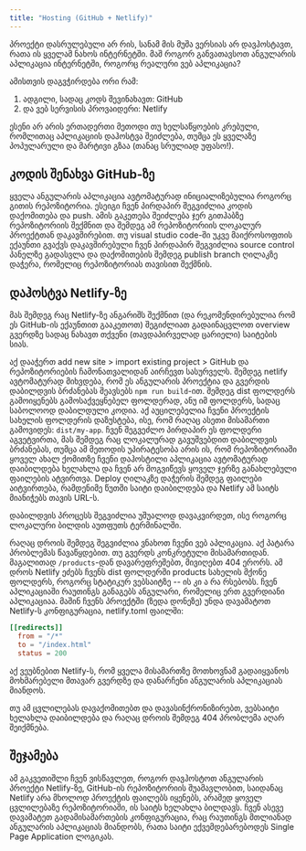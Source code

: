 ```yaml
---
title: "Hosting (GitHub + Netlify)"
---
```


პროექტი დასრულებული არ რის, სანამ მის მუშა ვერსიას არ დავჰოსტავთ,
რათა ის ყველამ ნახოს ინტერნეტში. მაშ როგორ განვათავსოთ ანგულარის
აპლიკაცია ინტერნეტში, როგორც რეალური ვებ აპლიკაცია?

ამისთვის დაგვჭირდება ორი რამ:

1. ადგილი, სადაც კოდს შევინახავთ: GitHub
2. და ვებ სერვისის პროვაიდერი: Netlify

ესენი არ არის ერთადერთი მეთოდი თუ ხელსაწყოების კრებული, რომლითაც
აპლიკაციის დაჰოსტვა შეიძლება, თუმცა ეს ყველაზე პოპულარული და მარტივი
გზაა (თანაც სრულიად უფასო!).

## კოდის შენახვა GitHub-ზე

ყველა ანგულარის აპლიკაცია ავტომატურად ინიციალიზებულია როგორც გითის რეპოზიტორია.
ესეიგი ჩვენ პირდაპირ შეგვიძლია კოდის დაქომითება და push. ამის გაკეთება შეიძლება
ჯერ გითჰაბზე რეპოზიტორიის შექმნით და შემდეგ ამ რეპოზიტორიის ლოკალურ პროექტთან
დაკავშირებით. თუ visual studio code-ში უკვე მაიქროსოფთის ექაუნთი გვაქვს დაკავშირებული
ჩვენ პირდაპირ შეგვიძლია source control პანელზე გადასვლა და დაქომითების შემდეგ
publish branch ღილაკზე დაჭერა, რომელიც რეპოზიტორიას თავისით შექმნის.

## დაჰოსტვა Netlify-ზე

მას შემდეგ რაც Netlify-ზე ანგარიშს შექმნით (და რეკომენდირებულია რომ ეს GitHub-ის
ექაუნთით გააკეთოთ) შეგიძლიათ გადაინაცვლოთ overview გვერდზე სადაც ნახავთ თქვენი
(თავდაპირველად ცარიელი) საიტების სიას.

აქ დააჭერთ add new site > import existing project > GitHub და რეპოზიტორიების
ჩამონათვალიდან აირჩევთ სასურველს. შემდეგ netlify ავტომატურად მიხვდება, რომ
ეს ანგულარის პროექტია და გვერდის დაბილდვის ბრძანებას შეავსებს `npm run build`-ით.
შემდეგ dist ფოლდერს გამოიყენებს გამოსაქვეყნებელ ფოლდერად, ანუ იმ ფოლდერს, სადაც
საბოლოოდ დაბილდული კოდია. აქ აუცილებელია ჩვენი პროექტის სახელის ფოლდერის დაზუსტება,
ისე, რომ რაღაც ასეთი მისამართი გამოვიდეს: `dist/my-app`. ჩვენ შეგვეძლო პირდაპირ ეს
ფოლდერი აგვეტვირთა, მას შემდეგ რაც ლოკალურად გავუშვებდით დაბილდვის ბრძანებას, თუმცა ამ მეთოდის
უპირატესობა არის ის, რომ რეპოზიტორიაში ყოველ ახალ ქომითზე ჩვენი დაჰოსტილი
აპლიკაცია ავტომატურად დაიბილდება ხელახლა და ჩვენ არ მოგვიწევს ყოველ ჯერზე
განახლებული ფაილების ატვირთვა. Deploy ღილაკზე დაჭერის შემდეგ ფაილები აიტვირთება,
რამდენიმე წუთში საიტი დაიბილდება და Netlify ამ საიტს მიანიჭებს თავის URL-ს.

დაბილდვის პროცესს შეგვიძლია უშუალოდ დავაკვირდეთ, ისე როგორც ლოკალური ბილდის
აუთფუთს ტერმინალში.

რაღაც დროის შემდეგ შეგვიძლია ვნახოთ ჩვენი ვებ აპლიკაცია. აქ პატარა პრობლემას წავაწყდებით.
თუ გვერდს კონკრეტული მისამართიდან. მაგალითად `/products`-დან დავარეფრეშებთ, მივიღებთ
404 ერორს. ამ დროს Netlify ეძებს ჩვენს dist ფოლდერში products სახელის მქონე ფოლდერს,
როგორც სტატიკურ ვებსაიტზე -- ის კი ა რა რსებობს. ჩვენ აპლიკაციაში რაუთინგს განაგებს ანგულარი,
რომელიც ერთ გვერდიანი აპლიკაციაა. მაშინ ჩვენს პროექტში (ზედა დონეზე) უნდა დავამატოთ Netlify-ს
კონფიგურაცია, netlify.toml ფაილში:

```toml
[[redirects]]
  from = "/*"
  to = "/index.html"
  status = 200
```

აქ ვეუბნებით Netlify-ს, რომ ყველა მისამართზე მოთხოვნამ გადაიყვანოს მოხმარებელი მთავარ
გვერდზე და დანარჩენი ანგულარის აპლიკაციას მიანდოს.

თუ ამ ცვლილებას დავაქომითებთ და დავასინქრონიზირებთ, ვებსაიტი ხელახლა დაიბილდება
და რაღაც დროის შემდეგ 404 პრობლემა აღარ შეიქმნება.

## შეჯამება

ამ გაკვეთიშლი ჩვენ ვისწავლეთ, როგორ დავჰოსტოთ ანგულარის პროექტი Netlify-ზე, GitHub-ის
რეპოზიტორიის შუამავლობით, საიდანაც Netlify არა მხოლოდ პროექტის ფაილებს იყენებს, არამედ
ყოველ ცვლილებაზე რეპოზიტორიაში, ის საიტს ხელახლა ბილდავს. ჩვენ ასევე დავამატეთ გადამისამართების
კონფიგურაცია, რაც რაუთინგს მთლიანად ანგულარის აპლიკაციას მიანდობს, რათა საიტი ექვემდებარებოდეს
Single Page Application ლოგიკას.
